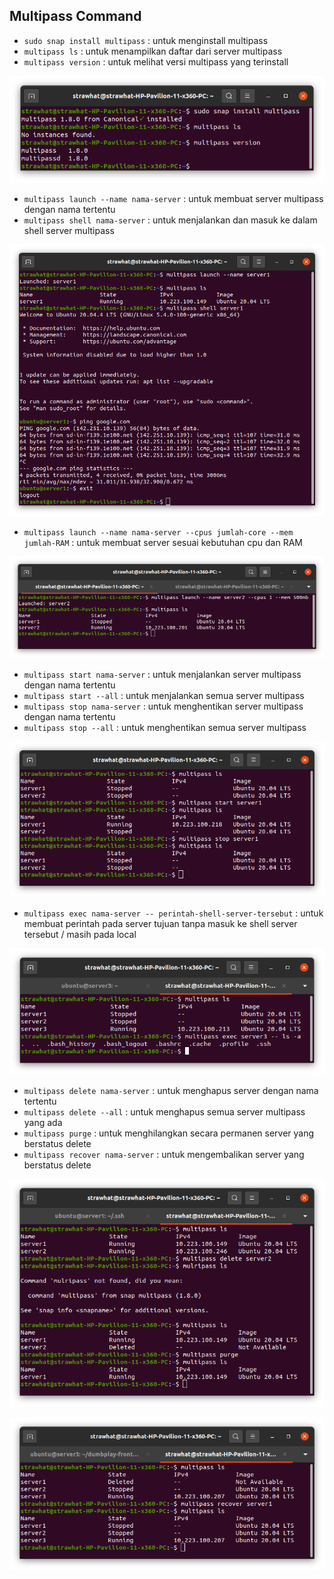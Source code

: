 ## Multipass Command

- `sudo snap install multipass` : untuk menginstall multipass
- `multipass ls` : untuk menampilkan daftar dari server multipass
- `multipass version` : untuk melihat versi multipass yang terinstall

<p align="center"><img src="../week-1/assets/Multipass-Command/1.png"></p>

- `multipass launch --name nama-server` : untuk membuat server multipass dengan nama tertentu
- `multipass shell nama-server` : untuk menjalankan dan masuk ke dalam shell server multipass

<p align="center"><img src="../week-1/assets/Multipass-Command/2.png"></p>

- `multipass launch --name nama-server --cpus jumlah-core --mem jumlah-RAM` : untuk membuat server sesuai kebutuhan cpu dan RAM

<p align="center"><img src="../week-1/assets/Multipass-Command/4.png"></p>

- `multipass start nama-server` : untuk menjalankan server multipass dengan nama tertentu
- `multipass start --all` : untuk menjalankan semua server multipass
- `multipass stop nama-server` : untuk menghentikan server multipass dengan nama tertentu
- `multipass stop --all` : untuk menghentikan semua server multipass

<p align="center"><img src="../week-1/assets/Multipass-Command/7.png"></p>

- `multipass exec nama-server -- perintah-shell-server-tersebut` : untuk membuat perintah pada server tujuan tanpa masuk ke shell server tersebut / masih pada local

<p align="center"><img src="../week-1/assets/Multipass-Command/5.png"></p>

- `multipass delete nama-server` : untuk menghapus server dengan nama tertentu
- `multipass delete --all` : untuk menghapus semua server multipass yang ada
- `multipass purge` : untuk menghilangkan secara permanen server yang berstatus delete
- `multipass recover nama-server` : untuk mengembalikan server yang berstatus delete

<p align="center"><img src="../week-1/assets/Multipass-Command/3.png"></p>
<p align="center"><img src="../week-1/assets/Multipass-Command/6.png"></p>
